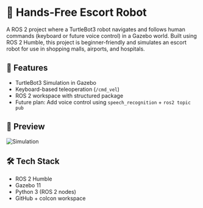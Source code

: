 # 🤖 Hands-Free Escort Robot

A ROS 2 project where a TurtleBot3 robot navigates and follows human commands (keyboard or future voice control) in a Gazebo world. Built using ROS 2 Humble, this project is beginner-friendly and simulates an escort robot for use in shopping malls, airports, and hospitals.

## 🚀 Features

- TurtleBot3 Simulation in Gazebo
- Keyboard-based teleoperation (`/cmd_vel`)
- ROS 2 workspace with structured package
- Future plan: Add voice control using `speech_recognition` + `ros2 topic pub`

## 📸 Preview
![Simulation](images/robot_following.gif)

## 🛠️ Tech Stack

- ROS 2 Humble
- Gazebo 11
- Python 3 (ROS 2 nodes)
- GitHub + colcon workspace


